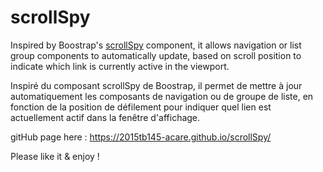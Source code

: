 # scrollSpy

Inspired by Boostrap's [scrollSpy](https://getbootstrap.com/docs/4.0/components/scrollspy/) component, it allows navigation or list group components to automatically update, based on scroll position to indicate which link is currently active in the viewport.

Inspiré du composant scrollSpy de Boostrap, il permet de mettre à jour automatiquement les composants de navigation ou de groupe de liste, en fonction de la position de défilement pour indiquer quel lien est actuellement actif dans la fenêtre d'affichage.

gitHub page here : https://2015tb145-acare.github.io/scrollSpy/

Please like it & enjoy !
